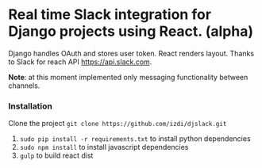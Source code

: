 # Real time Slack integration for Django projects using React. (alpha)

Django handles OAuth and stores user token. React renders layout. 
Thanks to Slack for reach API https://api.slack.com.

**Note**: at this moment implemented only messaging functionality between channels.  

### Installation 

Clone the project `git clone https://github.com/izdi/djslack.git`

1. `sudo pip install -r requirements.txt` to install python dependencies
2. `sudo npm install` to install javascript dependencies
3. `gulp` to build react dist
